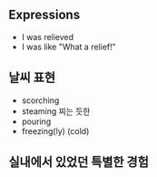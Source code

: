 ## Expressions
- I was relieved
- I was like "What a relief!"

## 날씨 표현
- scorching
- steaming 찌는 듯한
- pouring
- freezing(ly) (cold)

## 실내에서 있었던 특별한 경험